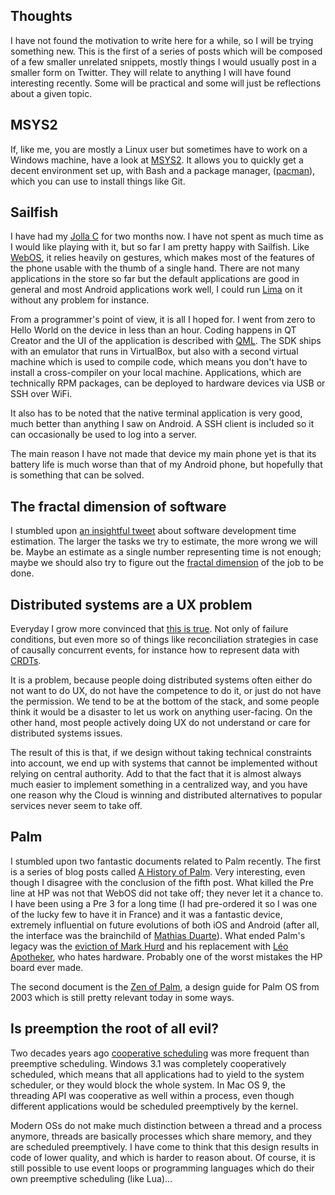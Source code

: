 <!--@
  title="Thoughts 1"
  published="2016-09-16 17:00:00"
  description = "Thoughts on various things: msys2, sailfish, distributed systems, palm."
-->

## Thoughts

I have not found the motivation to write here for a while, so I will be trying
something new. This is the first of a series of posts which will be composed of
a few smaller unrelated snippets, mostly things I would usually post in a
smaller form on Twitter. They will relate to anything I will have found
interesting recently. Some will be practical and some will just be reflections
about a given topic.

## MSYS2

If, like me, you are mostly a Linux user but sometimes have to work on a
Windows machine, have a look at [MSYS2](https://msys2.github.io/). It allows
you to quickly get a decent environment set up, with Bash and a package manager,
([pacman](https://www.archlinux.org/pacman/)), which you can use to install
things like Git.

## Sailfish

I have had my [Jolla C](https://jolla.com/jollac/) for two months now. I have
not spent as much time as I would like playing with it, but so far I am pretty
happy with Sailfish. Like [WebOS](https://en.wikipedia.org/wiki/WebOS), it
relies heavily on gestures, which makes most of the features of the phone
usable with the thumb of a single hand. There are not many applications in
the store so far but the default applications are good in general and most
Android applications work well, I could run [Lima](https://meetlima.com) on it
without any problem for instance.

From a programmer's point of view, it is all I hoped for. I went from zero to
Hello World on the device in less than an hour. Coding happens in QT Creator
and the UI of the application is described with
[QML](https://en.wikipedia.org/wiki/QML). The SDK ships with an emulator that
runs in VirtualBox, but also with a second virtual machine which is used to
compile code, which means you don't have to install a cross-compiler on your
local machine. Applications, which are technically RPM packages, can be deployed
to hardware devices via USB or SSH over WiFi.

It also has to be noted that the native terminal application is very good,
much better than anything I saw on Android. A SSH client is included so it
can occasionally be used to log into a server.

The main reason I have not made that device my main phone yet is that its
battery life is much worse than that of my Android phone, but hopefully that
is something that can be solved.

## The fractal dimension of software

I stumbled upon [an insightful tweet](https://twitter.com/jtolds/status/758716505320075266)
about software development time estimation. The larger the tasks we try to
estimate, the more wrong we will be. Maybe an estimate as a single number
representing time is not enough; maybe we should also try to figure out
the [fractal dimension](https://en.wikipedia.org/wiki/Fractal_dimension)
of the job to be done.

## Distributed systems are a UX problem

Everyday I grow more convinced that
[this is true](http://bravenewgeek.com/distributed-systems-are-a-ux-problem/).
Not only of failure conditions, but even more so of things like reconciliation
strategies in case of causally concurrent events, for instance how to represent data with [CRDTs](https://en.wikipedia.org/wiki/Conflict-free_replicated_data_type).

It is a problem, because people doing distributed systems often either do not
want to do UX, do not have the competence to do it, or just do not have the
permission. We tend to be at the bottom of the stack, and some people think it
would be a disaster to let us work on anything user-facing. On the other hand,
most people actively doing UX do not understand or care for distributed systems
issues.

The result of this is that, if we design without taking technical constraints
into account, we end up with systems that cannot be implemented without relying
on central authority. Add to that the fact that it is almost always much easier
to implement something in a centralized way, and you have one reason why the
Cloud is winning and distributed alternatives to popular services never seem
to take off.

## Palm

I stumbled upon two fantastic documents related to Palm recently. The first
is a series of blog posts called
[A History of Palm](http://lowendmac.com/2016/a-history-of-palm-part-1-before-the-palmpilot/).
Very interesting, even though I disagree with the conclusion of the fifth
post. What killed the Pre line at HP was not that WebOS did not take off; they
never let it a chance to. I have been using a Pre 3 for a long time (I had
pre-ordered it so I was one of the lucky few to have it in France) and it was
a fantastic device, extremely influential on future evolutions of both iOS and
Android (after all, the interface was the brainchild of
[Mathias Duarte](https://en.wikipedia.org/wiki/Mat%C3%ADas_Duarte)). What ended
Palm's legacy was the
[eviction of Mark Hurd](https://en.wikipedia.org/wiki/Mark_Hurd#Resignation)
and his replacement with
[Léo Apotheker](https://en.wikipedia.org/wiki/L%C3%A9o_Apotheker),
who hates hardware. Probably one of the worst mistakes the HP board ever made.

The second document is the
[Zen of Palm](designingmlearning.com/resources/ZenOfPalm.pdf),
a design guide for Palm OS from 2003 which is still pretty relevant today
in some ways.

## Is preemption the root of all evil?

Two decades years ago [cooperative scheduling](https://en.wikipedia.org/wiki/Computer_multitasking#Cooperative_multitasking) was more frequent than
preemptive scheduling. Windows 3.1 was completely cooperatively scheduled,
which means that all applications had to yield to the system scheduler, or
they would block the whole system. In Mac OS 9, the threading API was
cooperative as well within a process, even though different applications would
be scheduled preemptively by the kernel.

Modern OSs do not make much distinction between a thread and a process anymore,
threads are basically processes which share memory, and they are scheduled
preemptively. I have come to think that this design results in code of lower
quality, and which is harder to reason about. Of course, it is still possible
to use event loops or programming languages which do their own preemptive
scheduling (like Lua)...
